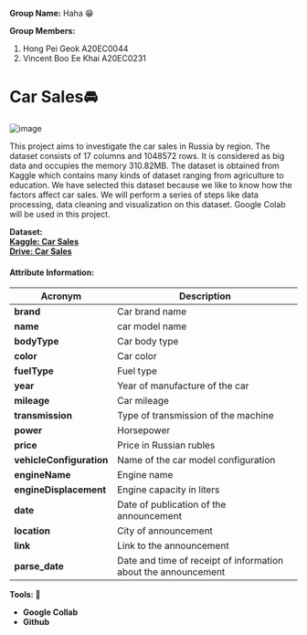 <b>Group Name:</b> Haha &#128513;

<b>Group Members:</b>
1. Hong Pei Geok A20EC0044
2. Vincent Boo Ee Khai A20EC0231

# Car Sales🚘

![image](https://user-images.githubusercontent.com/120556342/214077586-13e09ba2-e298-4cd9-a9d0-e769ed265671.png)

This project aims to investigate the car sales in Russia by region. The dataset consists of 17 columns and 1048572 rows. It is considered as big data and occupies the memory 310.82MB. The dataset is obtained from Kaggle which contains many kinds of dataset ranging from agriculture to education. We have selected this dataset because we like to know how the factors affect car sales. We will perform a series of steps like data processing, data cleaning and visualization on this dataset. Google Colab will be used in this project.

<b>Dataset:<b><br>
<a href="https://www.kaggle.com/datasets/ekibee/car-sales-information?select=region25_en.csv ">Kaggle: Car Sales</a><br>
<a href="https://drive.google.com/file/d/1DHSpOxU-Ss_a6d5ntHVZn0eg4W1SVBuz/view?usp=share_link ">Drive: Car Sales</a>

#### Attribute Information:
| Acronym | Description |
| --- | --- |
| **brand** |    Car brand name |
|**name** |   car model name |
| **bodyType** | Car body type |
| **color** |  Car color |
| **fuelType** |  Fuel type |
| **year** |    Year of manufacture of the car |
| **mileage** |   Car mileage |
| **transmission** |  Type of transmission of the machine |
| **power** |    Horsepower |
|**price** |   Price in Russian rubles |
| **vehicleConfiguration** | Name of the car model configuration |
| **engineName** |  Engine name |
| **engineDisplacement** |  Engine capacity in liters |
| **date** |    Date of publication of the announcement |
| **location** |   City of announcement |
| **link** |  Link to the announcement |
| **parse_date** |  Date and time of receipt of information about the announcement |

Tools: 🔎
- Google Collab
- Github
